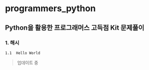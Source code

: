 # programmers_python
## Python을 활용한 프로그래머스 고득점 Kit 문제풀이

### 1. 해시
```
1.1  Hello World
```

> 업데이트 중
